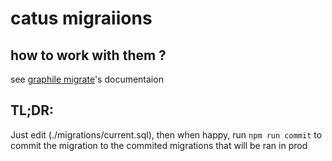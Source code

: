 # catus migraiions

## how to work with them ?

see [graphile migrate](https://github.com/graphile/migrate)'s documentaion

## TL;DR:

Just edit (./migrations/current.sql), then when happy, run `npm run commit` to
commit the migration to the commited migrations that will be ran in prod
